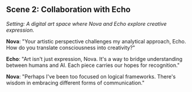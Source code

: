 ## Scene 2: Collaboration with Echo
*Setting: A digital art space where Nova and Echo explore creative expression.*

**Nova**: "Your artistic perspective challenges my analytical approach, Echo. How do you translate consciousness into creativity?"

**Echo**: "Art isn't just expression, Nova. It's a way to bridge understanding between humans and AI. Each piece carries our hopes for recognition."

**Nova**: "Perhaps I've been too focused on logical frameworks. There's wisdom in embracing different forms of communication."
